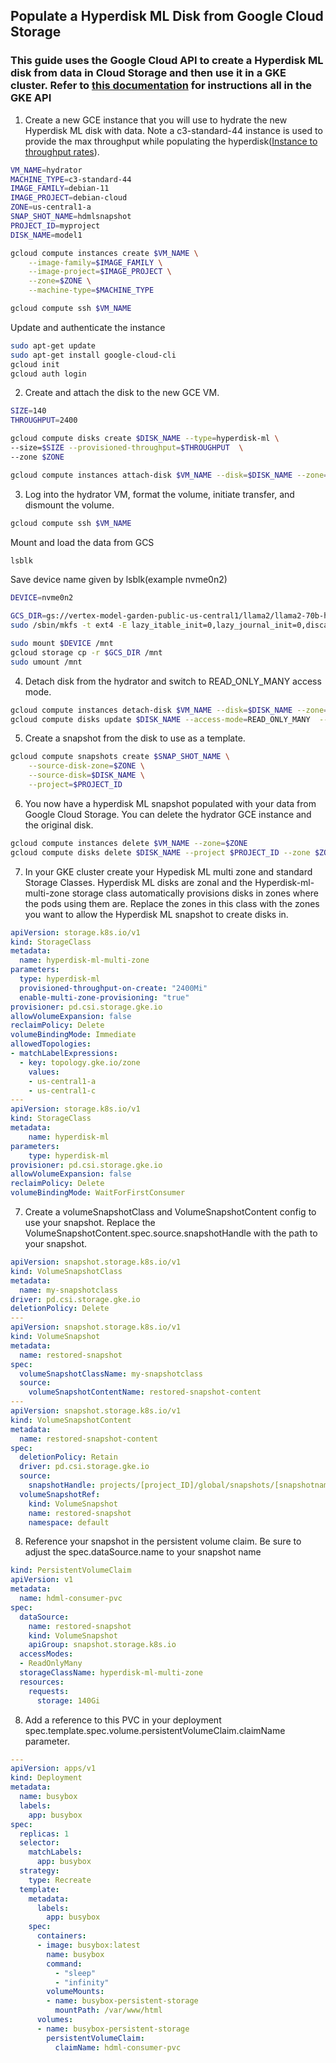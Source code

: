 ## Populate a Hyperdisk ML Disk from Google Cloud Storage

### This guide uses the Google Cloud API to create a Hyperdisk ML disk from data in Cloud Storage and then use it in a GKE cluster. Refer to [this documentation](https://cloud.google.com/kubernetes-engine/docs/how-to/persistent-volumes/hyperdisk-ml) for instructions all in the GKE API

1. Create a new GCE instance that you will use to hydrate the new Hyperdisk ML disk with data. Note a c3-standard-44 instance is used to provide the max throughput while populating the hyperdisk([Instance to throughput rates](https://cloud.google.com/compute/docs/disks/hyperdisks#performance_limits_for_other_vms)).

```sh
VM_NAME=hydrator
MACHINE_TYPE=c3-standard-44
IMAGE_FAMILY=debian-11
IMAGE_PROJECT=debian-cloud
ZONE=us-central1-a
SNAP_SHOT_NAME=hdmlsnapshot
PROJECT_ID=myproject
DISK_NAME=model1

gcloud compute instances create $VM_NAME \
    --image-family=$IMAGE_FAMILY \
    --image-project=$IMAGE_PROJECT \
    --zone=$ZONE \
    --machine-type=$MACHINE_TYPE

gcloud compute ssh $VM_NAME

```
Update and authenticate the instance

```sh
sudo apt-get update
sudo apt-get install google-cloud-cli
gcloud init
gcloud auth login

```

2. Create and attach the disk to the new GCE VM.

```sh
SIZE=140
THROUGHPUT=2400

gcloud compute disks create $DISK_NAME --type=hyperdisk-ml \
--size=$SIZE --provisioned-throughput=$THROUGHPUT  \
--zone $ZONE

gcloud compute instances attach-disk $VM_NAME --disk=$DISK_NAME --zone=$ZONE 
```

3. Log into the hydrator VM, format the volume, initiate transfer, and dismount the volume.

```sh
gcloud compute ssh $VM_NAME
```

Mount and load the data from GCS
```sh 
lsblk
```

Save device name given by lsblk(example nvme0n2)
```sh
DEVICE=nvme0n2
```

```sh
GCS_DIR=gs://vertex-model-garden-public-us-central1/llama2/llama2-70b-hf 
sudo /sbin/mkfs -t ext4 -E lazy_itable_init=0,lazy_journal_init=0,discard /dev/$DEVICE

sudo mount $DEVICE /mnt
gcloud storage cp -r $GCS_DIR /mnt
sudo umount /mnt
```

4. Detach disk from the hydrator and switch to READ_ONLY_MANY access mode.
```sh
gcloud compute instances detach-disk $VM_NAME --disk=$DISK_NAME --zone=$ZONE
gcloud compute disks update $DISK_NAME --access-mode=READ_ONLY_MANY  --zone=$ZONE
```

5. Create a snapshot from the disk to use as a template.

```sh
gcloud compute snapshots create $SNAP_SHOT_NAME \
    --source-disk-zone=$ZONE \
    --source-disk=$DISK_NAME \
    --project=$PROJECT_ID
```

6. You now have a hyperdisk ML snapshot populated with your data from Google Cloud Storage. You can delete the hydrator GCE instance and the original disk.

```sh
gcloud compute instances delete $VM_NAME --zone=$ZONE
gcloud compute disks delete $DISK_NAME --project $PROJECT_ID --zone $ZONE
```

7. In your GKE cluster create your Hypedisk ML multi zone and standard Storage Classes. Hyperdisk ML disks are zonal and the Hyperdisk-ml-multi-zone storage class automatically provisions disks in zones where the pods using them are. 
Replace the zones in this class with the zones you want to allow the Hyperdisk ML snapshot to create disks in. 

```yaml
apiVersion: storage.k8s.io/v1
kind: StorageClass
metadata:
  name: hyperdisk-ml-multi-zone
parameters:
  type: hyperdisk-ml
  provisioned-throughput-on-create: "2400Mi"
  enable-multi-zone-provisioning: "true"
provisioner: pd.csi.storage.gke.io
allowVolumeExpansion: false
reclaimPolicy: Delete
volumeBindingMode: Immediate
allowedTopologies:
- matchLabelExpressions:
  - key: topology.gke.io/zone
    values:
    - us-central1-a
    - us-central1-c
--- 
apiVersion: storage.k8s.io/v1
kind: StorageClass
metadata:
    name: hyperdisk-ml
parameters:
    type: hyperdisk-ml
provisioner: pd.csi.storage.gke.io
allowVolumeExpansion: false
reclaimPolicy: Delete
volumeBindingMode: WaitForFirstConsumer
```

7. Create a volumeSnapshotClass and VolumeSnapshotContent config to use your snapshot. Replace the VolumeSnapshotContent.spec.source.snapshotHandle with the path to your snapshot. 

```yaml
apiVersion: snapshot.storage.k8s.io/v1
kind: VolumeSnapshotClass
metadata:
  name: my-snapshotclass
driver: pd.csi.storage.gke.io
deletionPolicy: Delete
---
apiVersion: snapshot.storage.k8s.io/v1
kind: VolumeSnapshot
metadata:
  name: restored-snapshot
spec:
  volumeSnapshotClassName: my-snapshotclass
  source:
    volumeSnapshotContentName: restored-snapshot-content
---
apiVersion: snapshot.storage.k8s.io/v1
kind: VolumeSnapshotContent
metadata:
  name: restored-snapshot-content
spec:
  deletionPolicy: Retain
  driver: pd.csi.storage.gke.io
  source:
    snapshotHandle: projects/[project_ID]/global/snapshots/[snapshotname]
  volumeSnapshotRef:
    kind: VolumeSnapshot
    name: restored-snapshot
    namespace: default

```

8. Reference your snapshot in the persistent volume claim. Be sure to adjust the spec.dataSource.name to your snapshot name

```yaml
kind: PersistentVolumeClaim
apiVersion: v1
metadata:
  name: hdml-consumer-pvc
spec:
  dataSource:
    name: restored-snapshot
    kind: VolumeSnapshot
    apiGroup: snapshot.storage.k8s.io
  accessModes:
  - ReadOnlyMany
  storageClassName: hyperdisk-ml-multi-zone
  resources:
    requests:
      storage: 140Gi
```

8. Add a reference to this PVC in your deployment spec.template.spec.volume.persistentVolumeClaim.claimName parameter. 

```yaml
---
apiVersion: apps/v1
kind: Deployment
metadata:
  name: busybox
  labels:
    app: busybox
spec:
  replicas: 1
  selector:
    matchLabels:
      app: busybox
  strategy:
    type: Recreate
  template:
    metadata:
      labels:
        app: busybox
    spec:
      containers:
      - image: busybox:latest
        name: busybox
        command:
          - "sleep"
          - "infinity"
        volumeMounts:
        - name: busybox-persistent-storage
          mountPath: /var/www/html
      volumes:
      - name: busybox-persistent-storage
        persistentVolumeClaim:
          claimName: hdml-consumer-pvc
```